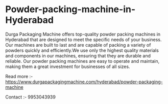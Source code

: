 # Powder-packing-machine-in-Hyderabad
Durga Packaging Machine offers top-quality powder packing machines in Hyderabad that are designed to meet the specific needs of your business. Our machines are built to last and are capable of packing a variety of powders quickly and efficiently.We use only the highest quality materials and components in our machines, ensuring that they are durable and reliable. Our powder packing machines are easy to operate and maintain, making them a great investment for businesses of all sizes. 

Read more :- https://www.durgapackagingmachine.com/hyderabad/powder-packaging-machine

Contact :- 9953043939
